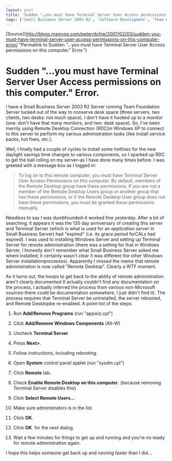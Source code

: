 ```yaml
---
layout: post
title: 'Sudden "…you must have Terminal Server User Access permissions on this computer." Error.'
tags: ['Small Business Server 2003 R2', 'Software Development', 'Team Foundation Server', 'msmvps']
---
```

[Source](http://blogs.msmvps.com/peterritchie/2007/02/03/sudden-you-must-have-terminal-server-user-access-permissions-on-this-computer-error/ "Permalink to Sudden "…you must have Terminal Server User Access permissions on this computer." Error.")

# Sudden "…you must have Terminal Server User Access permissions on this computer." Error.

I have a Small Business Server 2003 R2 Server running Team Foundation Server tucked out of the way to conserve desk space (three servers, two clients, two desks: not much space). I don't have it hooked up to a monitor (one: don't have that many monitors, and two: desk space). So, I've been merrily using Remote Desktop Connection (RDC)in Windows XP to connect to this server to perform my various administration tasks (like install service packs, hot fixes, etc.).

Well, I finally had a couple of cycles to install some hotfixes for the new daylight savings time changes to various components, so I sparked up RDC to get the ball rolling on my server–as I have done many times before. I was greeted with a message box as I logged in:

  

> To log on to this remote computer, you must have Terminal Server User Access Permissions on this computer. By default, members of the Remote Desktop group have these permissions. If you are not a member of the Remote Desktop Users group or another group that has these permissions, or if the Remote Desktop User group does not have these permissions, you must be granted these permissions manually.

Needless to say I was dumbfounded–it worked fine yesterday. After a bit of searching, it appears it was the 120 day anniversary of creating this server and Terminal Server (which is what is used for an _application server_ in Small Business Server) had "expired" (i.e. its grace period forCALs had expired). I was used to installing Windows Server and setting up Terminal Server for remote administration (there was a setting for that in Windows Server, I honestly don't remember what Small Business Server asked me whenI installed; it certainly wasn't clear it was different the other Windows Server installationprocesses). Apparently I missed the memo that remote administration is now called "Remote Desktop". Clearly a WTF moment.

As it turns out, the hoops to get back to the ability of remote administration aren't clearly documented (I actually couldn't find any documentation on the process, I actually inferred the process from various non-Microsoft sources–there could be documentation somewhere, I just didn't find it). The process requires that Terminal Server be uninstalled, the server rebooted, and Remote Desktopbe re-enabled. A point-list of the steps:

  

  

1. Run **Add/Remove Programs** (run "appwiz.cpl")
  

2. Click **Add/Remove Windows Components** (Alt-W)
  

3. Uncheck **Terminal Server**
  

4. Press **Next>**.
  

5. Follow instructions, including rebooting.
  

6. Open **System** control panel applet (run "sysdm.cpl")
  

7. Click **Remote** tab.
  

8. Check **Enable Remote Desktop on this computer**. (because removing Terminal Server disables this)
  

9. Click **Select Remote Users…**
  

10. Make sure administrators is in the list.
  

11. Click **OK**.
  

12. Click **OK**. for the next dialog.
  

13. Wait a few minutes for things to get up and running and you're no ready for remote administration again.

I hope this helps someone get back up and running faster than I did…


